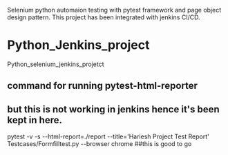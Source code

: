 Selenium python automaion testing with pytest framework and page object design pattern.
This project has been integrated with jenkins CI/CD.
# Python_Jenkins_project
Python_selenium_jenkins_projetct

## command for running pytest-html-reporter 
## but this is not working in jenkins hence it's been kept in here.
pytest -v -s --html-report=./report --title='Hariesh Project Test Report' Testcases/Formfilltest.py --browser chrome
##this is good to go

